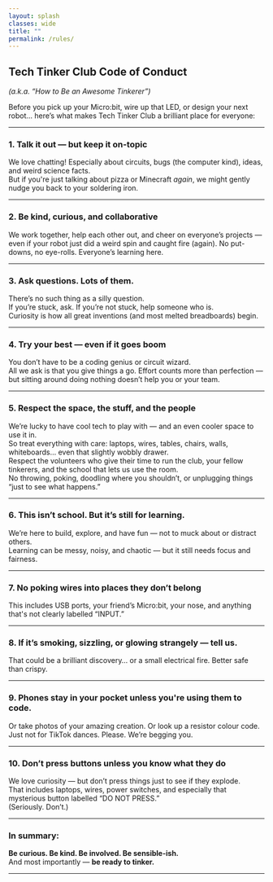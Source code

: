 ```yaml
---
layout: splash
classes: wide
title: ""
permalink: /rules/
---
```


##  Tech Tinker Club Code of Conduct  
*(a.k.a. “How to Be an Awesome Tinkerer”)*

Before you pick up your Micro:bit, wire up that LED, or design your next robot… here’s what makes Tech Tinker Club a brilliant place for everyone:

---

### 1. **Talk it out — but keep it on-topic**  
We love chatting! Especially about circuits, bugs (the computer kind), ideas, and weird science facts.  
But if you're just talking about pizza or Minecraft *again*, we might gently nudge you back to your soldering iron.

---

### 2. **Be kind, curious, and collaborative**  
We work together, help each other out, and cheer on everyone’s projects — even if your robot just did a weird spin and caught fire (again). No put-downs, no eye-rolls. Everyone’s learning here.

---

### 3. **Ask questions. Lots of them.**  
There’s no such thing as a silly question.  
If you’re stuck, ask. If you’re not stuck, help someone who is.  
Curiosity is how all great inventions (and most melted breadboards) begin.

---

### 4. **Try your best — even if it goes boom**  
You don’t have to be a coding genius or circuit wizard.  
All we ask is that you give things a go. Effort counts more than perfection — but sitting around doing nothing doesn’t help you or your team.

---

### 5. **Respect the space, the stuff, and the people**  
We’re lucky to have cool tech to play with — and an even cooler space to use it in.  
So treat everything with care: laptops, wires, tables, chairs, walls, whiteboards… even that slightly wobbly drawer.  
Respect the volunteers who give their time to run the club, your fellow tinkerers, and the school that lets us use the room.  
No throwing, poking, doodling where you shouldn’t, or unplugging things “just to see what happens.”

---

### 6. **This isn’t school. But it’s still for learning.**  
We’re here to build, explore, and have fun — not to muck about or distract others.  
Learning can be messy, noisy, and chaotic — but it still needs focus and fairness.

---

### 7. **No poking wires into places they don’t belong**  
This includes USB ports, your friend’s Micro:bit, your nose, and anything that's not clearly labelled “INPUT.”

---

### 8. **If it’s smoking, sizzling, or glowing strangely — tell us.**  
That could be a brilliant discovery… or a small electrical fire. Better safe than crispy.

---

### 9. **Phones stay in your pocket unless you're using them to code.**  
Or take photos of your amazing creation. Or look up a resistor colour code.  
Just not for TikTok dances. Please. We’re begging you.

---

### 10. **Don’t press buttons unless you know what they do**  
We love curiosity — but don’t press things just to see if they explode.  
That includes laptops, wires, power switches, and especially that mysterious button labelled “DO NOT PRESS.”  
(Seriously. Don’t.)

---

### In summary:  
**Be curious. Be kind. Be involved. Be sensible-ish.**  
And most importantly — **be ready to tinker.**

---
